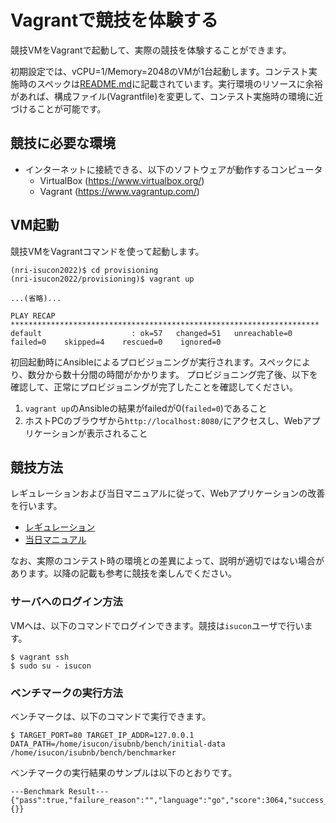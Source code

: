 # Vagrantで競技を体験する

競技VMをVagrantで起動して、実際の競技を体験することができます。

初期設定では、vCPU=1/Memory=2048のVMが1台起動します。コンテスト実施時のスペックは[README.md](../README.md)に記載されています。実行環境のリソースに余裕があれば、構成ファイル(Vagrantfile)を変更して、コンテスト実施時の環境に近づけることが可能です。

## 競技に必要な環境

- インターネットに接続できる、以下のソフトウェアが動作するコンピュータ
    - VirtualBox (https://www.virtualbox.org/)
    - Vagrant (https://www.vagrantup.com/)

## VM起動

競技VMをVagrantコマンドを使って起動します。

```shell
(nri-isucon2022)$ cd provisioning
(nri-isucon2022/provisioning)$ vagrant up

...(省略)...

PLAY RECAP *********************************************************************
default                    : ok=57   changed=51   unreachable=0    failed=0    skipped=4    rescued=0    ignored=0
```

初回起動時にAnsibleによるプロビジョニングが実行されます。スペックにより、数分から数十分間の時間がかかります。
プロビジョニング完了後、以下を確認して、正常にプロビジョニングが完了したことを確認してください。

1. `vagrant up`のAnsibleの結果がfailedが0(`failed=0`)であること
1. ホストPCのブラウザから`http://localhost:8080/`にアクセスし、Webアプリケーションが表示されること

## 競技方法

レギュレーションおよび当日マニュアルに従って、Webアプリケーションの改善を行います。

- [レギュレーション](./regulation.md)
- [当日マニュアル](./manual.md)

なお、実際のコンテスト時の環境との差異によって、説明が適切ではない場合があります。以降の記載も参考に競技を楽しんでください。

### サーバへのログイン方法

VMへは、以下のコマンドでログインできます。競技は`isucon`ユーザで行います。

```shell
$ vagrant ssh
$ sudo su - isucon
```

### ベンチマークの実行方法

ベンチマークは、以下のコマンドで実行できます。

```shell
$ TARGET_PORT=80 TARGET_IP_ADDR=127.0.0.1 DATA_PATH=/home/isucon/isubnb/bench/initial-data /home/isucon/isubnb/bench/benchmarker
```

ベンチマークの実行結果のサンプルは以下のとおりです。

```shell
---Benchmark Result---
{"pass":true,"failure_reason":"","language":"go","score":3064,"success_count":1038,"failure_count":1,"errors_dict":{}}
```
